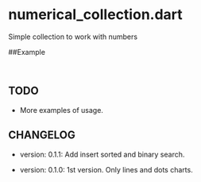 numerical_collection.dart
============

Simple collection to work with numbers


##Example

```dart



```

TODO
----

* More examples of usage.


CHANGELOG
---------

  * version: 0.1.1:
  Add insert sorted and binary search.
  
  * version: 0.1.0:
  1st version. Only lines and dots charts.

  